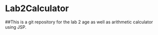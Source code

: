 # Lab2Calculator

##This is a git repository for the lab 2 age as well as arithmetic calculator using JSP.
 
